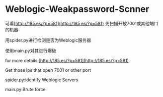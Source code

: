 # Weblogic-Weakpassword-Scnner
可看[http://185.es/?p=581](http://185.es/?p=581)
先扫描开放7001或其他端口的机器 

用spider.py进行检测是否为Weblogic服务器

使用main.py对其进行爆破

for more details:[http://185.es/?p=581](http://185.es/?p=581)

Get those ips that open 7001 or other port

spider.py:identify Weblogic Servers

main.py:Brute force
